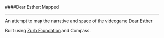 ####Dear Esther: Mapped

---

An attempt to map the narrative and space of the videogame [Dear Esther](http://dear-esther.com)

Built using [Zurb Foundation](http://foundation.zurb.com/) and Compass.
